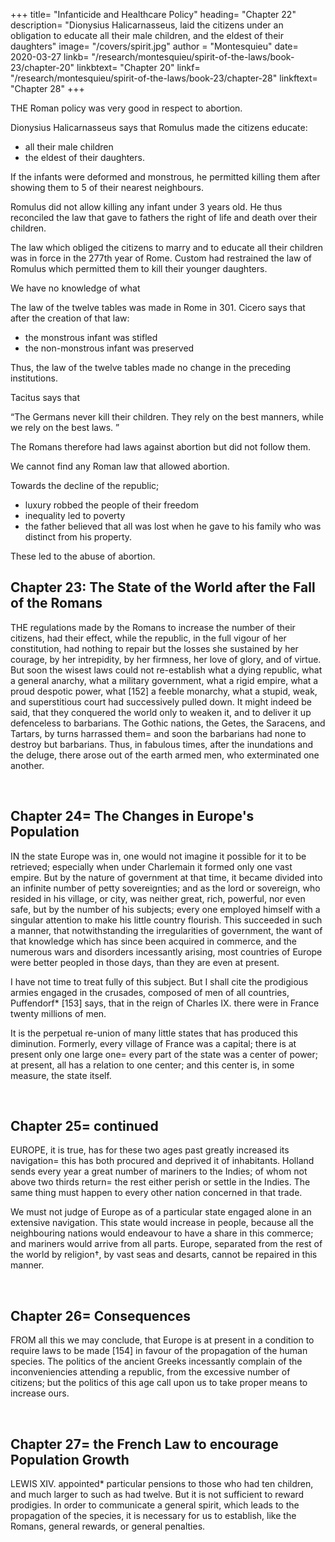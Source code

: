 +++
title=  "Infanticide and Healthcare Policy"
heading=  "Chapter 22"
description=  "Dionysius Halicarnasseus, laid the citizens under an obligation to educate all their male children, and the eldest of their daughters"
image=  "/covers/spirit.jpg"
author = "Montesquieu"
date=  2020-03-27
linkb=  "/research/montesquieu/spirit-of-the-laws/book-23/chapter-20"
linkbtext=  "Chapter 20"
linkf=  "/research/montesquieu/spirit-of-the-laws/book-23/chapter-28"
linkftext=  "Chapter 28"
+++


THE Roman policy was very good in respect to abortion. <!-- the exposing of children. --> 

Dionysius Halicarnasseus says that Romulus made the citizens educate:
- all their male children
- the eldest of their daughters. 

If the infants were deformed and monstrous, he permitted killing them<!--  the exposing them, --> after showing them to 5 of their nearest neighbours.

Romulus did not allow killing <!-- suffer† them to kill --> any infant under 3 years old. He thus  reconciled the law that gave to fathers the right of life and death over their children<!--  , with that which prohibited their being exposed -->.

The law which obliged the citizens to marry and to educate all their children was in force in the 277th year of Rome. Custom had restrained the law of Romulus which permitted them to kill<!--  expose --> their younger daughters.

We have no knowledge of what 

The law of the twelve tables was made in Rome in 301. Cicero says that after the creation of that law:
- the monstrous infant was stifled
- the non-monstrous infant was preserved

Thus, the law of the twelve tables made no change in the preceding institutions.
<!-- , appointed with respect to the exposing of children, except from a passage of Cicero, who, speaking of the office of tribune of the people, says, that soon after its birth, like  of the law of the twelve tables, it was stifled=  the infant that was not monstrous, was therefore preserved,  -->


Tacitus says that 

“The Germans never kill their children. They rely on the best manners, while we rely on the best laws. <!--  have more force, than in other places the best laws. -->” 

The Romans therefore had laws against abortion but did not follow them. 

We cannot find any Roman law that allowed abortion.  

<!-- permitted the exposing of children=  this was, without doubt, an abuse introduced  -->

Towards the decline of the republic;
- luxury robbed the people of their freedom
- inequality led to poverty
- the father believed that all was lost when he gave to his family <!-- and when this family --> who was distinct from his property.

These led to the abuse of abortion. 



## Chapter 23: The State of the World after the Fall of the Romans

THE regulations made by the Romans to increase the number of their citizens, had their effect, while the republic, in the full vigour of her constitution, had nothing to repair but the losses she sustained by her courage, by her intrepidity, by her firmness, her love of glory, and of virtue. But soon the wisest laws could not re-establish what a dying republic, what a general anarchy, what a military government, what a rigid empire, what a proud despotic power, what [152] a feeble monarchy, what a stupid, weak, and superstitious court had successively pulled down. It might indeed be said, that they conquered the world only to weaken it, and to deliver it up defenceless to barbarians. The Gothic nations, the Getes, the Saracens, and Tartars, by turns harrassed them=  and soon the barbarians had none to destroy but barbarians. Thus, in fabulous times, after the inundations and the deluge, there arose out of the earth armed men, who exterminated one another.

<br>

## Chapter 24=  The Changes in Europe's Population

IN the state Europe was in, one would not imagine it possible for it to be retrieved; especially when under Charlemain it formed only one vast empire. But by the nature of government at that time, it became divided into an infinite number of petty sovereignties; and as the lord or sovereign, who resided in his village, or city, was neither great, rich, powerful, nor even safe, but by the number of his subjects; every one employed himself with a singular attention to make his little country flourish. This succeeded in such a manner, that notwithstanding the irregularities of government, the want of that knowledge which has since been acquired in commerce, and the numerous wars and disorders incessantly arising, most countries of Europe were better peopled in those days, than they are even at present.

I have not time to treat fully of this subject. But I shall cite the prodigious armies engaged in the crusades, composed of men of all countries, Puffendorf* [153] says, that in the reign of Charles IX. there were in France twenty millions of men.

It is the perpetual re-union of many little states that has produced this diminution. Formerly, every village of France was a capital; there is at present only one large one=  every part of the state was a center of power; at present, all has a relation to one center; and this center is, in some measure, the state itself.

<br>

## Chapter 25=  continued

EUROPE, it is true, has for these two ages past greatly increased its navigation=  this has both procured and deprived it of inhabitants. Holland sends every year a great number of mariners to the Indies; of whom not above two thirds return=  the rest either perish or settle in the Indies. The same thing must happen to every other nation concerned in that trade.

We must not judge of Europe as of a particular state engaged alone in an extensive navigation. This state would increase in people, because all the neighbouring nations would endeavour to have a share in this commerce; and mariners would arrive from all parts. Europe, separated from the rest of the world by religion†, by vast seas and desarts, cannot be repaired in this manner.

<br>

## Chapter 26=  Consequences

FROM all this we may conclude, that Europe is at present in a condition to require laws to be made [154] in favour of the propagation of the human species. The politics of the ancient Greeks incessantly complain of the inconveniencies attending a republic, from the excessive number of citizens; but the politics of this age call upon us to take proper means to increase ours.

<br>

## Chapter 27=  the French Law to encourage Population Growth

LEWIS XIV. appointed* particular pensions to those who had ten children, and much larger to such as had twelve. But it is not sufficient to reward prodigies. In order to communicate a general spirit, which leads to the propagation of the species, it is necessary for us to establish, like the Romans, general rewards, or general penalties.
